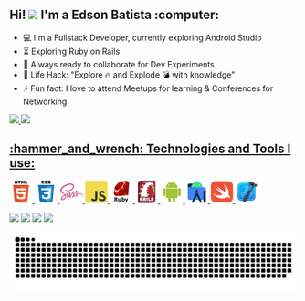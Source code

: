 <h2 align="left">
 Hi! <img src="https://user-images.githubusercontent.com/42378118/110234147-e3259600-7f4e-11eb-95be-0c4047144dea.gif" width="30"> I'm a Edson Batista :computer: 
</h2> 

- :computer: I'm a Fullstack Developer, currently exploring Android Studio
- :hourglass_flowing_sand: Exploring Ruby on Rails
- :rocket: Always ready to collaborate for Dev Experiments
- :dart: Life Hack: "Explore :fire: and Explode :bomb: with knowledge"
- :zap: Fun fact: I love to attend Meetups for learning & Conferences for Networking<br>
<div align="left">
  <a href="https://github.com/edsonbatista">
  <img height="180em" src="https://github-readme-stats.vercel.app/api?username=edsonbatista&show_icons=true&theme=github_dark&include_all_commits=true&count_private=true"/>
  <img height="180em" src="https://github-readme-stats.vercel.app/api/top-langs/?username=edsonbatista&layout=compact&langs_count=7&theme=github_dark"/>
</div>
</h2> 
<h2 align="left">:hammer_and_wrench: Technologies and Tools I use:</h2>
<p align="left">
    <a href="https://www.w3.org/html/" target="_blank"> <img src="https://raw.githubusercontent.com/devicons/devicon/master/icons/html5/html5-original-wordmark.svg" alt="html5" width="40" height="40"/> </a>
    <a href="https://www.w3schools.com/css/" target="_blank"> <img src="https://raw.githubusercontent.com/devicons/devicon/master/icons/css3/css3-original-wordmark.svg" alt="css3" width="40" height="40"/> </a>
<a href="https://sass-lang.com" target="_blank"> <img src="https://raw.githubusercontent.com/devicons/devicon/master/icons/sass/sass-original.svg" alt="sass" width="40" height="40"/> </a>
    <a href="https://developer.mozilla.org/en-US/docs/Web/JavaScript" target="_blank"> <img src="https://raw.githubusercontent.com/devicons/devicon/master/icons/javascript/javascript-original.svg" alt="javascript" width="40" height="40"/> </a>
    <a href="https://www.ruby-lang.org/" target="_blank"> <img src="https://raw.githubusercontent.com/devicons/devicon/master/icons/ruby/ruby-original-wordmark.svg" alt="ruby" width="40" height="40"/> </a>   
   <a href="https://rubyonrails.org/" target="_blank"> <img src="https://raw.githubusercontent.com/devicons/devicon/master/icons/rails/rails-original-wordmark.svg" alt="rails" width="40" height="40"/> </a>        
   <a href="https://www.android.com/intl/pt-BR_br/" target="_blank"> <img src="https://raw.githubusercontent.com/devicons/devicon/master/icons/android/android-original.svg" alt="androidstudio" width="40" height="40"/> </a>     
   <a href="https://developer.android.com/studio"" target="_blank"> <img src="https://raw.githubusercontent.com/devicons/devicon/master/icons/androidstudio/androidstudio-original.svg" alt="Android" width="40" height="40"/> </a>     
   <a href="https://developer.android.com/studio"" target="_blank"> <img src="https://raw.githubusercontent.com/devicons/devicon/master/icons/swift/swift-original.svg" alt="Swift" width="40" height="40"/> </a>  
   <a href="https://developer.android.com/studio"" target="_blank"> <img src="https://raw.githubusercontent.com/devicons/devicon/master/icons/xcode/xcode-original.svg" alt="Xcode" width="40" height="40"/> </a>   
 
<div> 
  <a href="https://instagram.com/edsonbatistax" target="_blank"><img src="https://img.shields.io/badge/-Instagram-%23E4405F?style=for-the-badge&logo=instagram&logoColor=white" target="_blank"></a>
  <a href="https://www.linkedin.com/in/edsonbatistax/" target="_blank"><img src="https://img.shields.io/badge/-LinkedIn-%230077B5?style=for-the-badge&logo=linkedin&logoColor=white" target="_blank"></a> 
  <a href = "mailto:edxon2010@gmail.com"><img src="https://img.shields.io/badge/-Gmail-%23333?style=for-the-badge&logo=gmail&logoColor=Green" target="_blank"></a>
  <a href="https://www.edsonbatista.com/" target="_blank"><img src="https://img.shields.io/website-up-down-green-red/http/monip.org.svg?style=for-the-badge&logo=linktree&logoColor=green"></a>
</div>

![snake gif](https://github.com/edsonbatista/edsonbatista/blob/output/github-contribution-grid-snake.svg)
